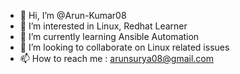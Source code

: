 - 👋 Hi, I’m @Arun-Kumar08
- 👀 I’m interested in Linux, Redhat Learner
- 🌱 I’m currently learning  Ansible Automation
- 💞️ I’m looking to collaborate on Linux related issues
- 📫 How to reach me : arunsurya08@gmail.com

<!---
Arun-Kumar08/Arun-Kumar08 is a ✨ special ✨ repository because its `README.md` (this file) appears on your GitHub profile.
You can click the Preview link to take a look at your changes.
--->
